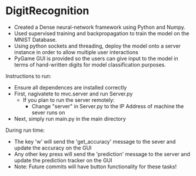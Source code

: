 # DigitRecognition
- Created a Dense neural-network framework using Python and Numpy.
- Used supervised training and backpropagation to train the model on the MNIST Database.
- Using python sockets and threading, deploy the model onto a server instance in order to allow 
multiple user interactions
- PyGame GUI is provided so the users can give input to the model in terms of hand-written digits
for model classification purposes.


Instructions to run:
  - Ensure all dependences are installed correctly
  - First, nagivatete to mvc.server and run Server.py 
    - If you plan to run the server remotely:
      - Change "server" in Server.py to the IP Address of machine the sever runs on
  - Next, simply run main.py in the main directory
  

During run time:
  - The key 'w' will send the 'get_accuracy' message to the sever and update the accuracy on the GUI
  - Any other key press will send the 'prediction' message to the server and update the prediction tracker on the GUI
  - Note: Future commits will have button functionality for these tasks!
